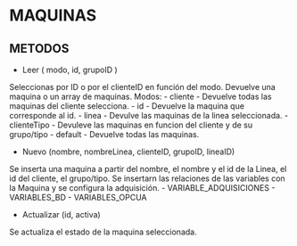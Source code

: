
# MAQUINAS

## METODOS

- Leer ( modo, id, grupoID )

Seleccionas por ID o por el clienteID en función del modo.
Devuelve una maquina o un array de maquinas.
Modos:
    - cliente
      - Devuelve todas las maquinas del cliente selecciona.
    - id
      - Devuelve la maquina que corresponde al id.
    - linea
      - Devulve las maquinas de la linea seleccionada.
    - clienteTipo
      - Devuleve las maquinas en funcion del cliente y de su grupo/tipo
    - default
      - Devuelve todas las maquinas.

- Nuevo (nombre, nombreLinea, clienteID, grupoID,  lineaID)
  
Se inserta una maquina a partir del nombre, el nombre y el id de la Linea, el id del cliente, el grupo/tipo.
Se insertarn las relaciones de las variables con la Maquina y se configura la adquisición.
    - VARIABLE_ADQUISICIONES
    - VARIABLES_BD
    - VARIABLES_OPCUA

- Actualizar (id, activa)

Se actualiza el estado de la maquina seleccionada.
